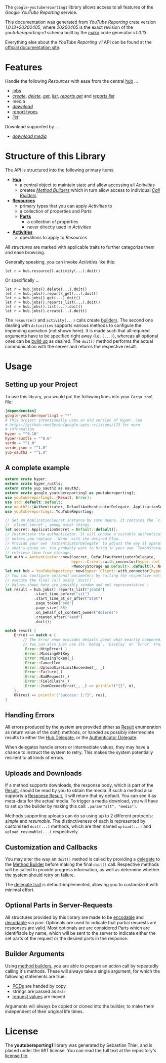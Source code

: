 <!---
DO NOT EDIT !
This file was generated automatically from 'src/mako/api/README.md.mako'
DO NOT EDIT !
-->
The `google-youtubereporting1` library allows access to all features of the *Google YouTube Reporting* service.

This documentation was generated from *YouTube Reporting* crate version *1.0.13+20200405*, where *20200405* is the exact revision of the *youtubereporting:v1* schema built by the [mako](http://www.makotemplates.org/) code generator *v1.0.13*.

Everything else about the *YouTube Reporting* *v1* API can be found at the
[official documentation site](https://developers.google.com/youtube/reporting/v1/reports/).
# Features

Handle the following *Resources* with ease from the central [hub](https://docs.rs/google-youtubereporting1/1.0.13+20200405/google_youtubereporting1/struct.YouTubeReporting.html) ... 

* [jobs](https://docs.rs/google-youtubereporting1/1.0.13+20200405/google_youtubereporting1/struct.Job.html)
 * [*create*](https://docs.rs/google-youtubereporting1/1.0.13+20200405/google_youtubereporting1/struct.JobCreateCall.html), [*delete*](https://docs.rs/google-youtubereporting1/1.0.13+20200405/google_youtubereporting1/struct.JobDeleteCall.html), [*get*](https://docs.rs/google-youtubereporting1/1.0.13+20200405/google_youtubereporting1/struct.JobGetCall.html), [*list*](https://docs.rs/google-youtubereporting1/1.0.13+20200405/google_youtubereporting1/struct.JobListCall.html), [*reports get*](https://docs.rs/google-youtubereporting1/1.0.13+20200405/google_youtubereporting1/struct.JobReportGetCall.html) and [*reports list*](https://docs.rs/google-youtubereporting1/1.0.13+20200405/google_youtubereporting1/struct.JobReportListCall.html)
* media
 * [*download*](https://docs.rs/google-youtubereporting1/1.0.13+20200405/google_youtubereporting1/struct.MediaDownloadCall.html)
* [report types](https://docs.rs/google-youtubereporting1/1.0.13+20200405/google_youtubereporting1/struct.ReportType.html)
 * [*list*](https://docs.rs/google-youtubereporting1/1.0.13+20200405/google_youtubereporting1/struct.ReportTypeListCall.html)


Download supported by ...

* [*download media*](https://docs.rs/google-youtubereporting1/1.0.13+20200405/google_youtubereporting1/struct.MediaDownloadCall.html)



# Structure of this Library

The API is structured into the following primary items:

* **[Hub](https://docs.rs/google-youtubereporting1/1.0.13+20200405/google_youtubereporting1/struct.YouTubeReporting.html)**
    * a central object to maintain state and allow accessing all *Activities*
    * creates [*Method Builders*](https://docs.rs/google-youtubereporting1/1.0.13+20200405/google_youtubereporting1/trait.MethodsBuilder.html) which in turn
      allow access to individual [*Call Builders*](https://docs.rs/google-youtubereporting1/1.0.13+20200405/google_youtubereporting1/trait.CallBuilder.html)
* **[Resources](https://docs.rs/google-youtubereporting1/1.0.13+20200405/google_youtubereporting1/trait.Resource.html)**
    * primary types that you can apply *Activities* to
    * a collection of properties and *Parts*
    * **[Parts](https://docs.rs/google-youtubereporting1/1.0.13+20200405/google_youtubereporting1/trait.Part.html)**
        * a collection of properties
        * never directly used in *Activities*
* **[Activities](https://docs.rs/google-youtubereporting1/1.0.13+20200405/google_youtubereporting1/trait.CallBuilder.html)**
    * operations to apply to *Resources*

All *structures* are marked with applicable traits to further categorize them and ease browsing.

Generally speaking, you can invoke *Activities* like this:

```Rust,ignore
let r = hub.resource().activity(...).doit()
```

Or specifically ...

```ignore
let r = hub.jobs().delete(...).doit()
let r = hub.jobs().reports_get(...).doit()
let r = hub.jobs().get(...).doit()
let r = hub.jobs().reports_list(...).doit()
let r = hub.jobs().list(...).doit()
let r = hub.jobs().create(...).doit()
```

The `resource()` and `activity(...)` calls create [builders][builder-pattern]. The second one dealing with `Activities` 
supports various methods to configure the impending operation (not shown here). It is made such that all required arguments have to be 
specified right away (i.e. `(...)`), whereas all optional ones can be [build up][builder-pattern] as desired.
The `doit()` method performs the actual communication with the server and returns the respective result.

# Usage

## Setting up your Project

To use this library, you would put the following lines into your `Cargo.toml` file:

```toml
[dependencies]
google-youtubereporting1 = "*"
# This project intentionally uses an old version of Hyper. See
# https://github.com/Byron/google-apis-rs/issues/173 for more
# information.
hyper = "^0.10"
hyper-rustls = "^0.6"
serde = "^1.0"
serde_json = "^1.0"
yup-oauth2 = "^1.0"
```

## A complete example

```Rust
extern crate hyper;
extern crate hyper_rustls;
extern crate yup_oauth2 as oauth2;
extern crate google_youtubereporting1 as youtubereporting1;
use youtubereporting1::{Result, Error};
use std::default::Default;
use oauth2::{Authenticator, DefaultAuthenticatorDelegate, ApplicationSecret, MemoryStorage};
use youtubereporting1::YouTubeReporting;

// Get an ApplicationSecret instance by some means. It contains the `client_id` and 
// `client_secret`, among other things.
let secret: ApplicationSecret = Default::default();
// Instantiate the authenticator. It will choose a suitable authentication flow for you, 
// unless you replace  `None` with the desired Flow.
// Provide your own `AuthenticatorDelegate` to adjust the way it operates and get feedback about 
// what's going on. You probably want to bring in your own `TokenStorage` to persist tokens and
// retrieve them from storage.
let auth = Authenticator::new(&secret, DefaultAuthenticatorDelegate,
                              hyper::Client::with_connector(hyper::net::HttpsConnector::new(hyper_rustls::TlsClient::new())),
                              <MemoryStorage as Default>::default(), None);
let mut hub = YouTubeReporting::new(hyper::Client::with_connector(hyper::net::HttpsConnector::new(hyper_rustls::TlsClient::new())), auth);
// You can configure optional parameters by calling the respective setters at will, and
// execute the final call using `doit()`.
// Values shown here are possibly random and not representative !
let result = hub.jobs().reports_list("jobId")
             .start_time_before("sit")
             .start_time_at_or_after("Stet")
             .page_token("sed")
             .page_size(-85)
             .on_behalf_of_content_owner("dolores")
             .created_after("kasd")
             .doit();

match result {
    Err(e) => match e {
        // The Error enum provides details about what exactly happened.
        // You can also just use its `Debug`, `Display` or `Error` traits
         Error::HttpError(_)
        |Error::MissingAPIKey
        |Error::MissingToken(_)
        |Error::Cancelled
        |Error::UploadSizeLimitExceeded(_, _)
        |Error::Failure(_)
        |Error::BadRequest(_)
        |Error::FieldClash(_)
        |Error::JsonDecodeError(_, _) => println!("{}", e),
    },
    Ok(res) => println!("Success: {:?}", res),
}

```
## Handling Errors

All errors produced by the system are provided either as [Result](https://docs.rs/google-youtubereporting1/1.0.13+20200405/google_youtubereporting1/enum.Result.html) enumeration as return value of 
the doit() methods, or handed as possibly intermediate results to either the 
[Hub Delegate](https://docs.rs/google-youtubereporting1/1.0.13+20200405/google_youtubereporting1/trait.Delegate.html), or the [Authenticator Delegate](https://docs.rs/yup-oauth2/*/yup_oauth2/trait.AuthenticatorDelegate.html).

When delegates handle errors or intermediate values, they may have a chance to instruct the system to retry. This 
makes the system potentially resilient to all kinds of errors.

## Uploads and Downloads
If a method supports downloads, the response body, which is part of the [Result](https://docs.rs/google-youtubereporting1/1.0.13+20200405/google_youtubereporting1/enum.Result.html), should be
read by you to obtain the media.
If such a method also supports a [Response Result](https://docs.rs/google-youtubereporting1/1.0.13+20200405/google_youtubereporting1/trait.ResponseResult.html), it will return that by default.
You can see it as meta-data for the actual media. To trigger a media download, you will have to set up the builder by making
this call: `.param("alt", "media")`.

Methods supporting uploads can do so using up to 2 different protocols: 
*simple* and *resumable*. The distinctiveness of each is represented by customized 
`doit(...)` methods, which are then named `upload(...)` and `upload_resumable(...)` respectively.

## Customization and Callbacks

You may alter the way an `doit()` method is called by providing a [delegate](https://docs.rs/google-youtubereporting1/1.0.13+20200405/google_youtubereporting1/trait.Delegate.html) to the 
[Method Builder](https://docs.rs/google-youtubereporting1/1.0.13+20200405/google_youtubereporting1/trait.CallBuilder.html) before making the final `doit()` call. 
Respective methods will be called to provide progress information, as well as determine whether the system should 
retry on failure.

The [delegate trait](https://docs.rs/google-youtubereporting1/1.0.13+20200405/google_youtubereporting1/trait.Delegate.html) is default-implemented, allowing you to customize it with minimal effort.

## Optional Parts in Server-Requests

All structures provided by this library are made to be [encodable](https://docs.rs/google-youtubereporting1/1.0.13+20200405/google_youtubereporting1/trait.RequestValue.html) and 
[decodable](https://docs.rs/google-youtubereporting1/1.0.13+20200405/google_youtubereporting1/trait.ResponseResult.html) via *json*. Optionals are used to indicate that partial requests are responses 
are valid.
Most optionals are are considered [Parts](https://docs.rs/google-youtubereporting1/1.0.13+20200405/google_youtubereporting1/trait.Part.html) which are identifiable by name, which will be sent to 
the server to indicate either the set parts of the request or the desired parts in the response.

## Builder Arguments

Using [method builders](https://docs.rs/google-youtubereporting1/1.0.13+20200405/google_youtubereporting1/trait.CallBuilder.html), you are able to prepare an action call by repeatedly calling it's methods.
These will always take a single argument, for which the following statements are true.

* [PODs][wiki-pod] are handed by copy
* strings are passed as `&str`
* [request values](https://docs.rs/google-youtubereporting1/1.0.13+20200405/google_youtubereporting1/trait.RequestValue.html) are moved

Arguments will always be copied or cloned into the builder, to make them independent of their original life times.

[wiki-pod]: http://en.wikipedia.org/wiki/Plain_old_data_structure
[builder-pattern]: http://en.wikipedia.org/wiki/Builder_pattern
[google-go-api]: https://github.com/google/google-api-go-client

# License
The **youtubereporting1** library was generated by Sebastian Thiel, and is placed 
under the *MIT* license.
You can read the full text at the repository's [license file][repo-license].

[repo-license]: https://github.com/Byron/google-apis-rsblob/master/LICENSE.md

